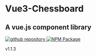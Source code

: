 <script setup>
import { ref, watch, onMounted } from 'vue';
import { useData } from 'vitepress';
import { TheChessboard } from '../dist/vue3-chessboard';

const theme = useData();
const svgPath = ref(null);

function setSvgPath() {
  if (theme.isDark.value) {
    svgPath.value = '/vue3-chessboard/github-mark-white.svg';
  } else {
    svgPath.value = '/vue3-chessboard/github-mark.svg';
  }
}

onMounted(() => {
  setSvgPath();
});

watch(theme.isDark, () => {
  setSvgPath();
});

const boardAPI = ref();

function handleCheckmate(isMated) {
  if (isMated === 'w') {
    alert('Black wins!');
  } else {
    alert('White wins!');
  }
  console.log(boardAPI.value);
  boardAPI.value.resetBoard();
}

function toggleOrientation() {
  boardAPI.value?.board.toggleOrientation();
}

function resetBoard() {
  boardAPI.value?.resetBoard();
}

</script>

# Vue3-Chessboard

## A vue.js component library

<div class="chessboard">
  <TheChessboard
    @board-created="(api) => (boardAPI = api)"
    @checkmate="handleCheckmate"
  />
</div>

<div class="svg-container">
  <a v-show="theme.isDark" href="https://github.com/qwerty084/vue3-chessboard" target="_blank" rel="noreferrer">
    <img :src="svgPath" alt="github repository" title="GitHub Repository" />
  </a>
  <a href="https://www.npmjs.com/package/vue3-chessboard" target="_blank" rel="noreferrer" >
    <img src="/npm.svg" alt="NPM Package" title="NPM Package" class="npm-svg" />
  </a>
</div>

<p class="version-number">v1.1.3</p>
